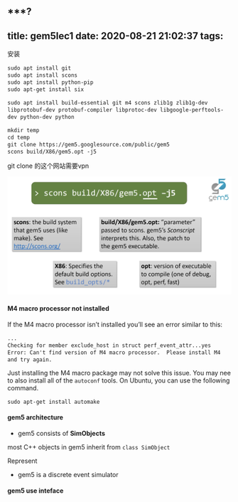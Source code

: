 ***?
---
title: gem5lec1
date: 2020-08-21 21:02:37
tags:
---



安装

```shell
sudo apt install git
sudo apt install scons
sudo apt install python-pip
sudo apt-get install six
```

```shell
sudo apt install build-essential git m4 scons zlib1g zlib1g-dev libprotobuf-dev protobuf-compiler libprotoc-dev libgoogle-perftools-dev python-dev python
```

```shell
mkdir temp
cd temp
git clone https://gem5.googlesource.com/public/gem5
scons build/X86/gem5.opt -j5
```

git clone 的这个网站需要vpn

<img src="gem5lec1/image-20200821211421714.png" alt="image-20200821211421714" style="zoom:50%;" />

#### M4 macro processor not installed

If the M4 macro processor isn’t installed you’ll see an error similar to this:

```
...
Checking for member exclude_host in struct perf_event_attr...yes
Error: Can't find version of M4 macro processor.  Please install M4 and try again.
```

Just installing the M4 macro package may not solve this issue. You may nee to also install all of the `autoconf` tools. On Ubuntu, you can use the following command.

```
sudo apt-get install automake
```



#### gem5 architecture

* gem5 consists of **SimObjects**

most C++ objects in gem5 inherit from `class SimObject`

Represent 



* gem5 is a discrete event simulator



#### gem5 use inteface

